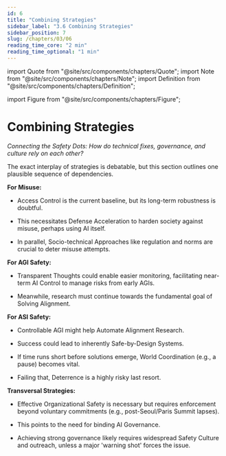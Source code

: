 ```yaml
---
id: 6
title: "Combining Strategies"
sidebar_label: "3.6 Combining Strategies"
sidebar_position: 7
slug: /chapters/03/06
reading_time_core: "2 min"
reading_time_optional: "1 min"
---
```

import Quote from "@site/src/components/chapters/Quote";
import Note from "@site/src/components/chapters/Note";
import Definition from "@site/src/components/chapters/Definition";

import Figure from "@site/src/components/chapters/Figure";

# Combining Strategies

*Connecting the Safety Dots: How do technical fixes, governance, and culture rely on each other?*

The exact interplay of strategies is debatable, but this section outlines one plausible sequence of dependencies.

**For Misuse:**

- Access Control is the current baseline, but its long-term robustness is doubtful.

- This necessitates Defense Acceleration to harden society against misuse, perhaps using AI itself.

- In parallel, Socio-technical Approaches like regulation and norms are crucial to deter misuse attempts.

**For AGI Safety:**

- Transparent Thoughts could enable easier monitoring, facilitating near-term AI Control to manage risks from early AGIs.

- Meanwhile, research must continue towards the fundamental goal of Solving Alignment.

**For ASI Safety:**

- Controllable AGI might help Automate Alignment Research.

- Success could lead to inherently Safe-by-Design Systems.

- If time runs short before solutions emerge, World Coordination (e.g., a pause) becomes vital.

- Failing that, Deterrence is a highly risky last resort.

**Transversal Strategies:**

- Effective Organizational Safety is necessary but requires enforcement beyond voluntary commitments (e.g., post-Seoul/Paris Summit lapses).

- This points to the need for binding AI Governance.

- Achieving strong governance likely requires widespread Safety Culture and outreach, unless a major 'warning shot' forces the issue.

<Figure src="./img/SQ2_Image_28.png" alt="Enter image alt description" number="28" label="3.28" caption="A combined flow chart of safety strategies." />